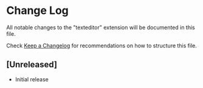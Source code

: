 # Change Log

All notable changes to the "texteditor" extension will be documented in this file.

Check [Keep a Changelog](http://keepachangelog.com/) for recommendations on how to structure this file.

## [Unreleased]

- Initial release